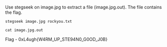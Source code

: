 Use stegseek on image.jpg to extract a file (image.jpg.out). The file contains the flag.


```
stegseek image.jpg rockyou.txt
```



```
cat image.jpg.out
```


Flag - 0xL4ugh{W4RM_UP_STE94N0_G0OD_J0B}
